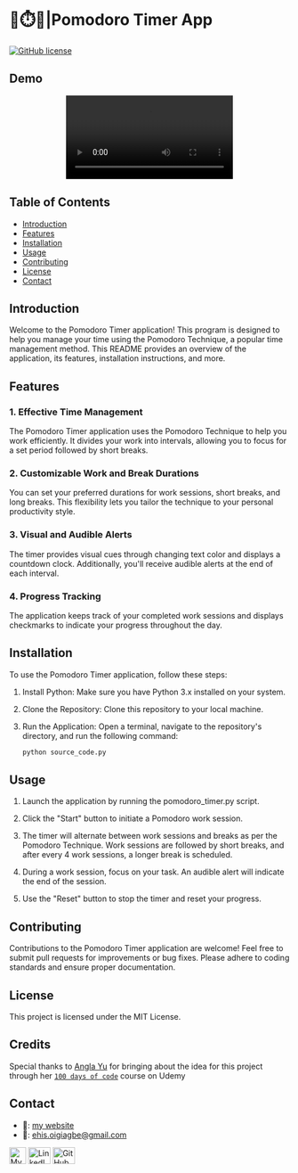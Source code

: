 # 🍅⏱️📱|Pomodoro Timer App
[![GitHub license](https://img.shields.io/badge/License-MIT-blue.svg)](analysingSquirrelData/blob/master/LICENSE)
## Demo
<div align = "center">
  <video src = "https://github.com/Ehiane/100_days_of_code_in_python-Projects/assets/79903725/517ab3a2-fa08-4df4-91cd-e6843406c2ee" autoplay>
</div>


## Table of Contents

- [Introduction](#introduction)
- [Features](#features)
- [Installation](#installation)
- [Usage](#usage)
- [Contributing](#contributing)
- [License](#license)
- [Contact](#contact)

## Introduction

Welcome to the Pomodoro Timer application! This program is designed to help you manage your time using the Pomodoro Technique, a popular time management method. This README provides an overview of the application, its features, installation instructions, and more.

## Features

### 1. Effective Time Management

The Pomodoro Timer application uses the Pomodoro Technique to help you work efficiently. It divides your work into intervals, allowing you to focus for a set period followed by short breaks.

### 2. Customizable Work and Break Durations

You can set your preferred durations for work sessions, short breaks, and long breaks. This flexibility lets you tailor the technique to your personal productivity style.

### 3. Visual and Audible Alerts

The timer provides visual cues through changing text color and displays a countdown clock. Additionally, you'll receive audible alerts at the end of each interval.

### 4. Progress Tracking

The application keeps track of your completed work sessions and displays checkmarks to indicate your progress throughout the day.

## Installation

To use the Pomodoro Timer application, follow these steps:

1. Install Python: Make sure you have Python 3.x installed on your system.

2. Clone the Repository: Clone this repository to your local machine.

3. Run the Application: Open a terminal, navigate to the repository's directory, and run the following command:

   ```bash
   python source_code.py
   ```

## Usage
1. Launch the application by running the pomodoro_timer.py script.

2. Click the "Start" button to initiate a Pomodoro work session.

3. The timer will alternate between work sessions and breaks as per the Pomodoro Technique. Work sessions are followed by short breaks, and after every 4 work sessions, a longer break is scheduled.

4. During a work session, focus on your task. An audible alert will indicate the end of the session.

5. Use the "Reset" button to stop the timer and reset your progress.

## Contributing
Contributions to the Pomodoro Timer application are welcome! Feel free to submit pull requests for improvements or bug fixes. Please adhere to coding standards and ensure proper documentation.   

## License
This project is licensed under the MIT License.

## Credits
Special thanks to [Angla Yu](https://twitter.com/yu_angela) for bringing about the idea for this project through her [`100 days of code`](https://www.udemy.com/course/100-days-of-code/) course on Udemy


## Contact
*  🔗: [my website](http://www.ehiane.info/) 
*  📧: ehis.oigiagbe@gmail.com
<p align="left">
    <a href="http://www.ehiane.info/" target="_blank"><img align="center" src="https://github.com/Ehiane/100_days_of_code_in_python-Projects/assets/79903725/55af3614-5f7d-4774-be46-e26a1d98f97d" alt="My Website" height="30" width="30" /></a>
    <a href="https://www.linkedin.com/in/ehiane-oigiagbe/" target="_blank"><img align="center" src="https://raw.githubusercontent.com/rahuldkjain/github-profile-readme-generator/master/src/images/icons/Social/linked-in-alt.svg" alt="LinkedIn" height="30" width="40" /></a>
    <a href="https://github.com/Ehiane" target="_blank"><img align="center" src="https://raw.githubusercontent.com/rahuldkjain/github-profile-readme-generator/master/src/images/icons/Social/github.svg" alt="GitHub" height="30" width="40" /></a>
    <a href="mailto:ehis.oigiagbe@gmail.com" target="_blank"><img align="center" src="https://github.com/Ehiane/100_days_of_code_in_python-Projects/assets/79903725/5018798f-b468-4411-897a-085da028
